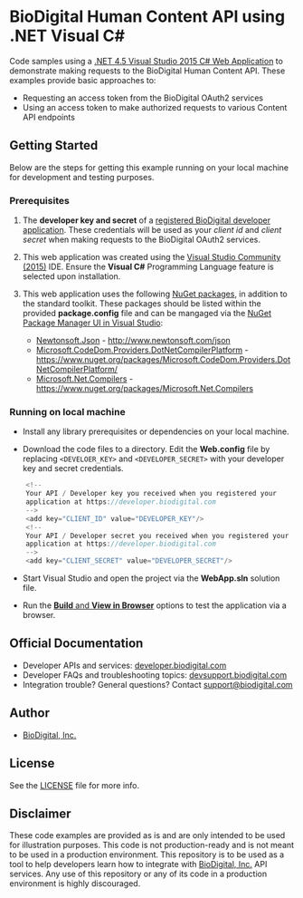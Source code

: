 ﻿BioDigital Human Content API using .NET Visual C#
========



Code samples using a [.NET 4.5 Visual Studio 2015 C# Web Application](https://msdn.microsoft.com/en-us/library/kx37x362.aspx) to demonstrate making requests to the BioDigital Human Content API.  These examples provide basic approaches to:

* Requesting an access token from the BioDigital OAuth2 services
* Using an access token to make authorized requests to various Content API endpoints


## Getting Started

Below are the steps for getting this example running on your local machine for development and testing purposes.

### Prerequisites

1.  The **developer key and secret** of a [registered BioDigital developer application](https://devsupport.biodigital.com/hc/en-us/articles/234450188-How-to-register-my-App).  These credentials will be used as your *client id* and *client secret* when making requests to the BioDigital OAuth2 services.

2. This web application was created using the [Visual Studio Community (2015)](https://www.visualstudio.com/vs/community/) IDE.  Ensure the **Visual C#** Programming Language feature is selected upon installation.
 
3. This web application uses the following [NuGet packages](https://www.nuget.org/), in addition to the standard toolkit.  These packages should be listed within the provided **package.config** file and can be mangaged via the [NuGet Package Manager UI in Visual Studio](https://docs.microsoft.com/en-us/nuget/tools/package-manager-ui):
	*  [Newtonsoft.Json](http://www.newtonsoft.com/json) - http://www.newtonsoft.com/json
    *  [Microsoft.CodeDom.Providers.DotNetCompilerPlatform](https://www.nuget.org/packages/Microsoft.CodeDom.Providers.DotNetCompilerPlatform/) - https://www.nuget.org/packages/Microsoft.CodeDom.Providers.DotNetCompilerPlatform/
    *  [Microsoft.Net.Compilers](https://www.nuget.org/packages/Microsoft.Net.Compilers) - https://www.nuget.org/packages/Microsoft.Net.Compilers


### Running on local machine

* Install any library prerequisites or dependencies on your local machine.


*  Download the code files to a directory.  Edit the **Web.config** file by replacing `<DEVELOER_KEY>` and `<DEVELOPER_SECRET>` with your developer key and secret credentials.


```csharp
    <!--
    Your API / Developer key you received when you registered your
    application at https://developer.biodigital.com
    -->
    <add key="CLIENT_ID" value="DEVELOPER_KEY"/>
    <!--
    Your API / Developer secret you received when you registered your
    application at https://developer.biodigital.com    
    -->
    <add key="CLIENT_SECRET" value="DEVELOPER_SECRET"/> 


```

*  Start Visual Studio and open the project via the **WebApp.sln** solution file.  

*  Run the [**Build** and **View in Browser**](https://msdn.microsoft.com/en-us/library/df5x06h3(v=vs.110).aspx) options to test the application via a browser.  

  
  

## Official Documentation

* Developer APIs and services:   [developer.biodigital.com](https://developer.biodigital.com)
* Developer FAQs and troubleshooting topics:  [devsupport.biodigital.com](https://devsupport.biodigital.com)
* Integration trouble?  General questions?  Contact support@biodigital.com


## Author

* [BioDigital, Inc.](https://www.biodigital.com/)


## License

See the [LICENSE](https://github.com/biodigital-inc/bdhuman-contentapi/blob/master/LICENSE) file for more info.


## Disclaimer

These code examples are provided as is and are only intended to be used for illustration purposes. This code is not production-ready and is not meant to be used in a production environment. This repository is to be used as a tool to help developers learn how to integrate with [BioDigital, Inc.](https://www.biodigital.com/) API services. Any use of this repository or any of its code in a production environment is highly discouraged.

